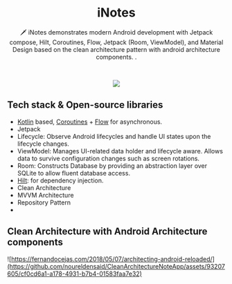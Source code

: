 <h1 align="center">iNotes</h1>

<p align="center">  
🗡️ iNotes demonstrates modern Android development with Jetpack compose, Hilt, Coroutines, Flow, Jetpack (Room, ViewModel), and Material Design based on the clean architecture pattern with android architecture components. 
.
</p>
</br>


<p align="center">
<img src="https://github.com/noureldensaid/CleanArchitectureNoteApp/assets/93207605/f05317cf-407a-43c4-a2e1-e6003bb516b4"  />
</p>

## Tech stack & Open-source libraries
- [Kotlin](https://kotlinlang.org/) based, [Coroutines](https://github.com/Kotlin/kotlinx.coroutines) + [Flow](https://kotlin.github.io/kotlinx.coroutines/kotlinx-coroutines-core/kotlinx.coroutines.flow/) for asynchronous.
- Jetpack
- Lifecycle: Observe Android lifecycles and handle UI states upon the lifecycle changes.
- ViewModel: Manages UI-related data holder and lifecycle aware. Allows data to survive configuration changes such as screen rotations.
- Room: Constructs Database by providing an abstraction layer over SQLite to allow fluent database access.
- [Hilt](https://dagger.dev/hilt/): for dependency injection.
- Clean Architecture
- MVVM Architecture 
- Repository Pattern
- 
## Clean Architecture with Android Architecture components
![https://fernandocejas.com/2018/05/07/architecting-android-reloaded/](https://github.com/noureldensaid/CleanArchitectureNoteApp/assets/93207605/cf0cd6a1-a178-4931-b7b4-01583faa7e32)
 
